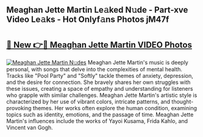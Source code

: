 ## Meaghan Jette Martin Le𝚊ked N𝚞de - Part-xve Video Le𝚊ks - Hot Onlyf𝚊ns Photos jM47f

# <h2><a href="http://ab90768.deff.icu/?id=Meaghan+Jette+Martin">🔗 New 👉🔴 Meaghan Jette Martin VIDEO Photos</a></h2>

[![Meaghan Jette Martin N𝚞des](https://i.imgur.com/rIISA9y.gif)](http://ab90768.deff.icu/?id=Meaghan+Jette+Martin)
Meaghan Jette Martin's music is deeply personal, with songs that delve into the complexities of mental health. Tracks like "Pool Party" and "Softly" tackle themes of anxiety, depression, and the desire for connection. She bravely shares her own struggles with these issues, creating a space of empathy and understanding for listeners who grapple with similar challenges. Meaghan Jette Martin's artistic style is characterized by her use of vibrant colors, intricate patterns, and thought-provoking themes. Her works often explore the human condition, examining topics such as identity, emotions, and the passage of time. Meaghan Jette Martin's influences include the works of Yayoi Kusama, Frida Kahlo, and Vincent van Gogh.

